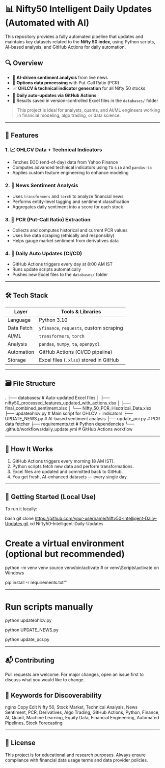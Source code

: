 # 📊 Nifty50 Intelligent Daily Updates (Automated with AI)

This repository provides a fully automated pipeline that updates and maintains key datasets related to the **Nifty 50 index**, using Python scripts, AI-based analysis, and GitHub Actions for daily automation.

## 🔍 Overview

- 🧠 **AI-driven sentiment analysis** from live news
- 🧮 **Options data processing** with Put-Call Ratio (PCR)
- 📈 **OHLCV & technical indicator generation** for all Nifty 50 stocks
- 🔁 **Daily auto-updates via GitHub Actions**
- 📁 Results saved in version-controlled Excel files in the `databases/` folder

> This project is ideal for analysts, quants, and AI/ML engineers working in financial modeling, algo trading, or data science.

---

## 🧠 Features

### 1. 📈 OHLCV Data + Technical Indicators
- Fetches EOD (end-of-day) data from Yahoo Finance
- Computes advanced technical indicators using `TA-Lib` and `pandas-ta`
- Applies custom feature engineering to enhance modeling

### 2. 📰 News Sentiment Analysis
- Uses `transformers` and `torch` to analyze financial news
- Performs entity-level tagging and sentiment classification
- Aggregates daily sentiment into a score for each stock

### 3. 🔢 PCR (Put-Call Ratio) Extraction
- Collects and computes historical and current PCR values
- Uses live data scraping (ethically and responsibly)
- Helps gauge market sentiment from derivatives data

### 4. 🤖 Daily Auto Updates (CI/CD)
- GitHub Actions triggers every day at 8:00 AM IST
- Runs update scripts automatically
- Pushes new Excel files to the `databases/` folder

---

## 🛠️ Tech Stack

| Layer        | Tools & Libraries                         |
|--------------|--------------------------------------------|
| Language     | Python 3.10                                |
| Data Fetch   | `yfinance`, `requests`, custom scraping    |
| AI/ML        | `transformers`, `torch`                    |
| Analysis     | `pandas`, `numpy`, `ta`, `openpyxl`        |
| Automation   | GitHub Actions (CI/CD pipeline)            |
| Storage      | Excel files (`.xlsx`) stored in GitHub     |

---

## 🗃️ File Structure
.
├── databases/ # Auto-updated Excel files
│ ├── nifty50_processed_features_updated_with_actions.xlsx
│ ├── final_combined_sentiment.xlsx
│ └── Nifty_50_PCR_Hisotrical_Data.xlsx
├── updateohlcv.py # Main script for OHLCV + indicators
├── UPDATE_NEWS.py # AI-based sentiment analysis
├── update_pcr.py # PCR data fetcher
├── requirements.txt # Python dependencies
└── .github/workflows/daily_update.yml # GitHub Actions workflow


---

## 🏁 How It Works

1. GitHub Actions triggers every morning (8 AM IST).
2. Python scripts fetch new data and perform transformations.
3. Excel files are updated and committed back to GitHub.
4. You get fresh, AI-enhanced datasets — every single day.

---

## 🚀 Getting Started (Local Use)

To run it locally:

bash
git clone https://github.com/your-username/Nifty50-Intelligent-Daily-Updates.git
cd Nifty50-Intelligent-Daily-Updates 

# Create a virtual environment (optional but recommended)
python -m venv venv
source venv/bin/activate  # or venv\Scripts\activate on Windows

pip install -r requirements.txt'''

---------------------

# Run scripts manually
python updateohlcv.py

python UPDATE_NEWS.py

python update_pcr.py

-------------

## 📬 Contributing
Pull requests are welcome. For major changes, open an issue first to discuss what you would like to change.

## 📢 Keywords for Discoverability
nginx
Copy
Edit
Nifty 50, Stock Market, Technical Analysis, News Sentiment, PCR, Derivatives, Algo Trading, GitHub Actions, Python, Finance, AI, Quant, Machine Learning, Equity Data, Financial Engineering, Automated Pipelines, Stock Forecasting

-----------------------------------------

## 📄 License
This project is for educational and research purposes. Always ensure compliance with financial data usage terms and data provider policies.

